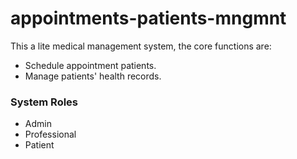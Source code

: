 # appointments-patients-mngmnt

This a lite medical management system, the core functions are: 
* Schedule appointment patients.
* Manage patients' health records.

### System Roles
* Admin
* Professional
* Patient
